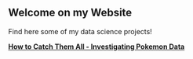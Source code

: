 ## Welcome on my Website

Find here some of my data science projects!

[**How to Catch Them All - Investigating Pokemon Data**](https://github.com/mowlu/mowlu.github.io/blob/main/Catch_them_all.ipynb)


